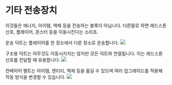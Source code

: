 # 기타 전송장치

이것들은 에너지, 아이템, 액체 등을 전송하는 블록이 아닙니다. 다른말로 하면 레드스톤 신호, 플레이어, 몬스터 등을 이동시킨다는 소리죠.

운송 덕트는 플레이어를 한 장소에서 다른 장소로 운송합니다.
![](/viaducts/travelling.png)

구조용 덕트는 아무것도 이동시키지는 않지만 모든 덕트와 연결됩니다. 이는 레드스톤 신호를 전달할 때 유용합니다.
![](/structuralducts/inlay.png)

컨베이어 벨트는 아이템, 엔티티, 액체 등을 옮길 수 있으며 여러 업그레이드를 적용해 작동 방식을 변경할 수 있습니다.
![](/if_conveyors/conveyors.png)
